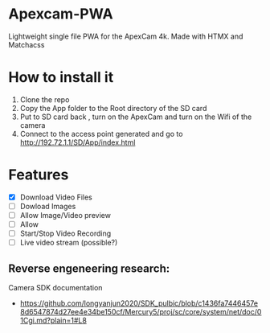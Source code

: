 # Apexcam-PWA

Lightweight single file PWA for the ApexCam 4k. Made with HTMX and Matchacss

# How to install it

1) Clone the repo
2) Copy the App folder to the Root directory of the SD card
3) Put to SD card back , turn on the ApexCam and turn on the Wifi of the camera
4) Connect to the access point generated and go to http://192.72.1.1/SD/App/index.html

# Features

- [X] Download Video Files
- [ ] Dowload Images
- [ ] Allow Image/Video preview
- [ ] Allow 
- [ ] Start/Stop Video Recording
- [ ] Live video stream (possible?)

## Reverse engeneering research:

Camera SDK documentation

- https://github.com/longyanjun2020/SDK_pulbic/blob/c1436fa7446457e8d6547874d27ee4e34be150cf/Mercury5/proj/sc/core/system/net/doc/01Cgi.md?plain=1#L8